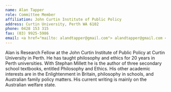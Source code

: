 ```yaml
---
name: Alan Tapper  
role: Committee Member
affiliation: John Curtin Institute of Public Policy
address: Curtin University, Perth WA 6102
phone: 0428 153 315  
fax: (03) 9925-5986  
email: <a href="mailto: alandtapper@gmail.com"> alandtapper@gmail.com </a>  
---
```


Alan is Research Fellow at the John Curtin Institute of Public Policy at Curtin University in Perth. He has taught philosophy and ethics for 20 years in Perth universities. With Stephan Millett he is the author of three secondary school textbooks, entitled Philosophy and Ethics. His other academic interests are in the Enlightenment in Britain, philosophy in schools, and Australian family policy matters. His current writing is mainly on the Australian welfare state.
